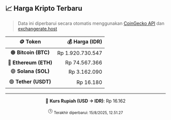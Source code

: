 

<!-- HARGA_KRIPTO -->
## 📈 Harga Kripto Terbaru

> Data ini diperbarui secara otomatis menggunakan [CoinGecko API](https://www.coingecko.com/) dan [exchangerate.host](https://exchangerate.host/)

<div align="center">

| 🪙 Token | 💰 Harga (IDR) |
|:------:|---------------:|
| 🟠 **Bitcoin (BTC)**   | Rp 1.920.730.547 |
| 🔵 **Ethereum (ETH)**  | Rp 74.567.366 |
| 🟣 **Solana (SOL)**    | Rp 3.162.090 |
| 🟢 **Tether (USDT)**   | Rp 16.180 |

---

💱 **Kurs Rupiah (USD → IDR)**: Rp 16.162

🕒 <sub>Terakhir diperbarui: 15/8/2025, 12.51.27</sub>

</div>
<!-- /HARGA_KRIPTO -->